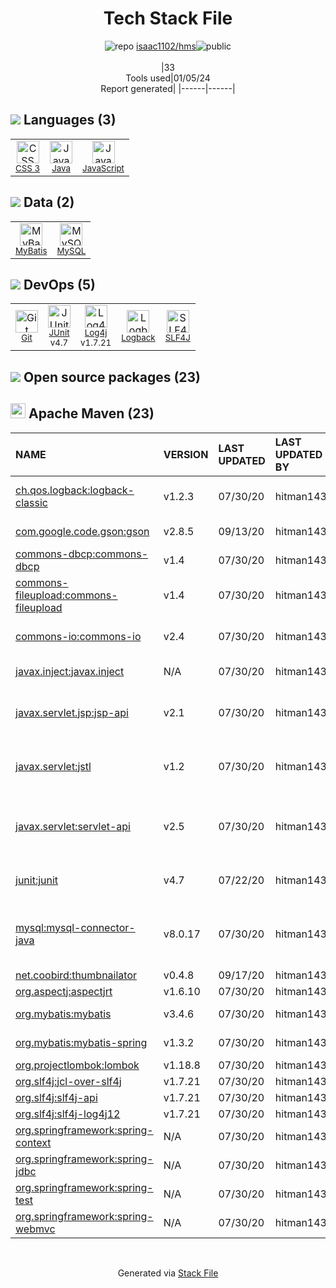 <!--
&lt;--- Readme.md Snippet without images Start ---&gt;
## Tech Stack
isaac1102/hms is built on the following main stack:

- [Java](https://www.java.com) – Languages
- [MySQL](http://www.mysql.com) – Databases
- [JavaScript](https://developer.mozilla.org/en-US/docs/Web/JavaScript) – Languages
- [JUnit](http://junit.org/) – Testing Frameworks
- [Log4j](https://logging.apache.org/log4j/2.x/) – Logging Tools
- [SLF4J](http://slf4j.org/) – Log Management
- [Logback](https://logback.qos.ch/) – Log Management
- [MyBatis](http://www.mybatis.org/mybatis-3/) – Object Relational Mapper (ORM)

Full tech stack [here](/techstack.md)

&lt;--- Readme.md Snippet without images End ---&gt;

&lt;--- Readme.md Snippet with images Start ---&gt;
## Tech Stack
isaac1102/hms is built on the following main stack:

- <img width='25' height='25' src='https://img.stackshare.io/service/995/K85ZWV2F.png' alt='Java'/> [Java](https://www.java.com) – Languages
- <img width='25' height='25' src='https://img.stackshare.io/service/1025/logo-mysql-170x170.png' alt='MySQL'/> [MySQL](http://www.mysql.com) – Databases
- <img width='25' height='25' src='https://img.stackshare.io/service/1209/javascript.jpeg' alt='JavaScript'/> [JavaScript](https://developer.mozilla.org/en-US/docs/Web/JavaScript) – Languages
- <img width='25' height='25' src='https://img.stackshare.io/service/2020/874086.png' alt='JUnit'/> [JUnit](http://junit.org/) – Testing Frameworks
- <img width='25' height='25' src='https://img.stackshare.io/service/2804/Coralogix-log4j-integration.jpg' alt='Log4j'/> [Log4j](https://logging.apache.org/log4j/2.x/) – Logging Tools
- <img width='25' height='25' src='https://img.stackshare.io/service/2805/05518ecaa42841e834421e9d6987b04f_400x400.png' alt='SLF4J'/> [SLF4J](http://slf4j.org/) – Log Management
- <img width='25' height='25' src='https://img.stackshare.io/service/2923/05518ecaa42841e834421e9d6987b04f_400x400.png' alt='Logback'/> [Logback](https://logback.qos.ch/) – Log Management
- <img width='25' height='25' src='https://img.stackshare.io/service/5582/1483254.png' alt='MyBatis'/> [MyBatis](http://www.mybatis.org/mybatis-3/) – Object Relational Mapper (ORM)

Full tech stack [here](/techstack.md)

&lt;--- Readme.md Snippet with images End ---&gt;
-->
<div align="center">

# Tech Stack File
![](https://img.stackshare.io/repo.svg "repo") [isaac1102/hms](https://github.com/isaac1102/hms)![](https://img.stackshare.io/public_badge.svg "public")
<br/><br/>
|33<br/>Tools used|01/05/24 <br/>Report generated|
|------|------|
</div>

## <img src='https://img.stackshare.io/languages.svg'/> Languages (3)
<table><tr>
  <td align='center'>
  <img width='36' height='36' src='https://img.stackshare.io/service/6727/css.png' alt='CSS 3'>
  <br>
  <sub><a href="https://developer.mozilla.org/en-US/docs/Web/CSS/CSS3">CSS 3</a></sub>
  <br>
  <sub></sub>
</td>

<td align='center'>
  <img width='36' height='36' src='https://img.stackshare.io/service/995/K85ZWV2F.png' alt='Java'>
  <br>
  <sub><a href="https://www.java.com">Java</a></sub>
  <br>
  <sub></sub>
</td>

<td align='center'>
  <img width='36' height='36' src='https://img.stackshare.io/service/1209/javascript.jpeg' alt='JavaScript'>
  <br>
  <sub><a href="https://developer.mozilla.org/en-US/docs/Web/JavaScript">JavaScript</a></sub>
  <br>
  <sub></sub>
</td>

</tr>
</table>

## <img src='https://img.stackshare.io/databases.svg'/> Data (2)
<table><tr>
  <td align='center'>
  <img width='36' height='36' src='https://img.stackshare.io/service/5582/1483254.png' alt='MyBatis'>
  <br>
  <sub><a href="http://www.mybatis.org/mybatis-3/">MyBatis</a></sub>
  <br>
  <sub></sub>
</td>

<td align='center'>
  <img width='36' height='36' src='https://img.stackshare.io/service/1025/logo-mysql-170x170.png' alt='MySQL'>
  <br>
  <sub><a href="http://www.mysql.com">MySQL</a></sub>
  <br>
  <sub></sub>
</td>

</tr>
</table>

## <img src='https://img.stackshare.io/devops.svg'/> DevOps (5)
<table><tr>
  <td align='center'>
  <img width='36' height='36' src='https://img.stackshare.io/service/1046/git.png' alt='Git'>
  <br>
  <sub><a href="http://git-scm.com/">Git</a></sub>
  <br>
  <sub></sub>
</td>

<td align='center'>
  <img width='36' height='36' src='https://img.stackshare.io/service/2020/874086.png' alt='JUnit'>
  <br>
  <sub><a href="http://junit.org/">JUnit</a></sub>
  <br>
  <sub>v4.7</sub>
</td>

<td align='center'>
  <img width='36' height='36' src='https://img.stackshare.io/service/2804/Coralogix-log4j-integration.jpg' alt='Log4j'>
  <br>
  <sub><a href="https://logging.apache.org/log4j/2.x/">Log4j</a></sub>
  <br>
  <sub>v1.7.21</sub>
</td>

<td align='center'>
  <img width='36' height='36' src='https://img.stackshare.io/service/2923/05518ecaa42841e834421e9d6987b04f_400x400.png' alt='Logback'>
  <br>
  <sub><a href="https://logback.qos.ch/">Logback</a></sub>
  <br>
  <sub></sub>
</td>

<td align='center'>
  <img width='36' height='36' src='https://img.stackshare.io/service/2805/05518ecaa42841e834421e9d6987b04f_400x400.png' alt='SLF4J'>
  <br>
  <sub><a href="http://slf4j.org/">SLF4J</a></sub>
  <br>
  <sub></sub>
</td>

</tr>
</table>


## <img src='https://img.stackshare.io/group.svg' /> Open source packages (23)</h2>

## <img width='24' height='24' src='https://img.stackshare.io/package_manager/977/default_9833f2ef0bbc2a946b4cc5e9307264033361076b.png'/> Apache Maven (23)

|NAME|VERSION|LAST UPDATED|LAST UPDATED BY|LICENSE|VULNERABILITIES|
|:------|:------|:------|:------|:------|:------|
|[ch.qos.logback:logback-classic](http://logback.qos.ch)|v1.2.3|07/30/20|hitman1439 |EPL-1.0,LGPL-2.1+|[CVE-2023-6378](https://github.com/advisories/GHSA-vmq6-5m68-f53m) (High)|
|[com.google.code.gson:gson](https://github.com/google/gson)|v2.8.5|09/13/20|hitman1439 |Apache-2.0|[CVE-2022-25647](https://github.com/advisories/GHSA-4jrv-ppp4-jm57) (High)|
|[commons-dbcp:commons-dbcp](http://commons.apache.org/dbcp/)|v1.4|07/30/20|hitman1439 |Apache-2.0|N/A|
|[commons-fileupload:commons-fileupload](http://commons.apache.org/proper/commons-fileupload/)|v1.4|07/30/20|hitman1439 |Apache-2.0|[CVE-2023-24998](https://github.com/advisories/GHSA-hfrx-6qgj-fp6c) (High)|
|[commons-io:commons-io](http://commons.apache.org/proper/commons-io/)|v2.4|07/30/20|hitman1439 |Apache-2.0|[CVE-2021-29425](https://github.com/advisories/GHSA-gwrp-pvrq-jmwv) (Moderate)|
|[javax.inject:javax.inject](http://code.google.com/p/atinject/)|N/A|07/30/20|hitman1439 |Apache-2.0|N/A|
|[javax.servlet.jsp:jsp-api]()|v2.1|07/30/20|hitman1439 |GPL-2.0-with-classpath-exception|N/A|
|[javax.servlet:jstl]()|v1.2|07/30/20|hitman1439 |GPL-2.0-with-classpath-exception|N/A|
|[javax.servlet:servlet-api]()|v2.5|07/30/20|hitman1439 |CDDL-1.0,GPL-2.0-with-classpath-exception|N/A|
|[junit:junit](http://junit.org)|v4.7|07/22/20|hitman1439 |EPL-1.0|[CVE-2020-15250](https://github.com/advisories/GHSA-269g-pwp5-87pp) (Moderate)|
|[mysql:mysql-connector-java](http://dev.mysql.com/doc/connector-j/en/)|v8.0.17|07/30/20|hitman1439 |GPL-3.0-only|[CVE-2021-2471](https://github.com/advisories/GHSA-w6f2-8wx4-47r5) (Moderate)<br/>[CVE-2022-21363](https://github.com/advisories/GHSA-g76j-4cxx-23h9) (Moderate)|
|[net.coobird:thumbnailator](http://code.google.com/p/thumbnailator)|v0.4.8|09/17/20|hitman1439 |MIT|N/A|
|[org.aspectj:aspectjrt](http://www.aspectj.org)|v1.6.10|07/30/20|hitman1439 |EPL-1.0|N/A|
|[org.mybatis:mybatis](http://www.mybatis.org/mybatis-3)|v3.4.6|07/30/20|hitman1439 |Apache-2.0|[CVE-2020-26945](https://github.com/advisories/GHSA-qq48-m4jx-xqh8) (High)|
|[org.mybatis:mybatis-spring](http://www.mybatis.org/spring/)|v1.3.2|07/30/20|hitman1439 |Apache-2.0|N/A|
|[org.projectlombok:lombok](https://projectlombok.org)|v1.18.8|07/30/20|hitman1439 |MIT|N/A|
|[org.slf4j:jcl-over-slf4j](http://www.slf4j.org)|v1.7.21|07/30/20|hitman1439 |MIT|N/A|
|[org.slf4j:slf4j-api](http://www.slf4j.org)|v1.7.21|07/30/20|hitman1439 |MIT|N/A|
|[org.slf4j:slf4j-log4j12](http://www.slf4j.org)|v1.7.21|07/30/20|hitman1439 |MIT|N/A|
|[org.springframework:spring-context](https://github.com/spring-projects/spring-framework)|N/A|07/30/20|hitman1439 |Apache-2.0|N/A|
|[org.springframework:spring-jdbc](https://github.com/spring-projects/spring-framework)|N/A|07/30/20|hitman1439 |Apache-2.0|N/A|
|[org.springframework:spring-test](https://github.com/spring-projects/spring-framework)|N/A|07/30/20|hitman1439 |Apache-2.0|N/A|
|[org.springframework:spring-webmvc](https://github.com/spring-projects/spring-framework)|N/A|07/30/20|hitman1439 |Apache-2.0|N/A|

<br/>
<div align='center'>

Generated via [Stack File](https://github.com/marketplace/stack-file)
